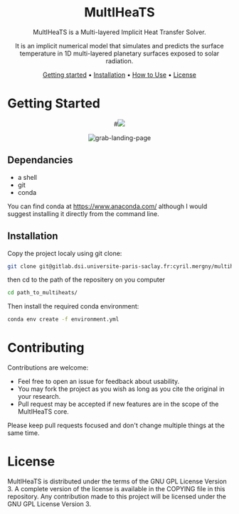 <div align="center">

# MultIHeaTS

MultIHeaTS is a Multi-layered Implicit Heat Transfer Solver. 

It is an implicit numerical model that simulates and predicts the surface temperature in 1D multi-layered planetary surfaces exposed to solar radiation.

[Getting started](#getting-started) •
[Installation](#installation) •
[How to Use](#how-to-use) •
[License](#license)

</div>



# Getting Started

<div align="center">

#![](https://gitlab.dsi.universite-paris-saclay.fr/cyril.mergny/multiheats/-/blob/master/examples/temp_evo.gif)

![grab-landing-page](https://github.com/winnie1312/grab/blob/master/grab-landingpage-winnie.gif)

</div>

## Dependancies

- a shell
- git
- conda

You can find conda at https://www.anaconda.com/ although I would suggest installing it directly from the command line.

## Installation

Copy the project localy using git clone:

```bash
git clone git@gitlab.dsi.universite-paris-saclay.fr:cyril.mergny/multiheats.git
```
then cd to the path of the repositery on you computer

```bash
cd path_to_multiheats/
```

Then install the required conda environment:

```bash
conda env create -f environment.yml
```

# Contributing

Contributions are welcome:

- Feel free to open an issue for feedback about usability.
- You may fork the project as you wish as long as you cite the original in your research.
- Pull request may be accepted if new features are in the scope of the MultIHeaTS core.

Please keep pull requests focused and don't change multiple things at the same
time.



# License

MultIHeaTS is distributed under the terms of the GNU GPL License Version 3. A complete version of the license is available in the COPYING file in this repository. Any contribution made to this project will be licensed under the GNU GPL License Version 3.
